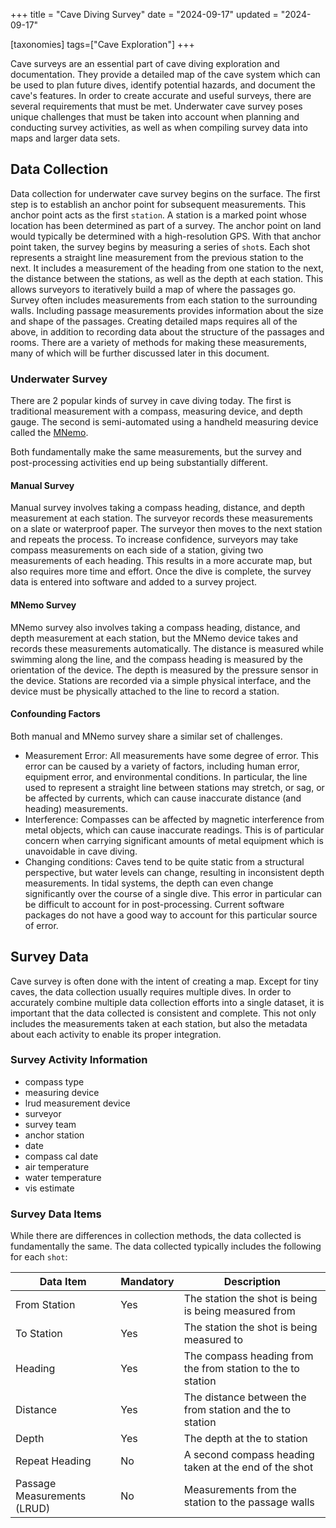 +++
title = "Cave Diving Survey"
date = "2024-09-17"
updated = "2024-09-17"

[taxonomies]
tags=["Cave Exploration"]
+++

Cave surveys are an essential part of cave diving exploration and documentation.
They provide a detailed map of the cave system which can be used to plan future dives,
identify potential hazards, and document the cave's features.
In order to create accurate and useful surveys, there are several requirements that must be met.
Underwater cave survey poses unique challenges that must be taken into account when planning and conducting survey activities,
as well as when compiling survey data into maps and larger data sets.

## Data Collection

Data collection for underwater cave survey begins on the surface.
The first step is to establish an anchor point for subsequent measurements.
This anchor point acts as the first `station`.
A station is a marked point whose location has been determined as part of a survey.
The anchor point on land would typically be determined with a high-resolution GPS.
With that anchor point taken, the survey begins by measuring a series of `shot`s.
Each shot represents a straight line measurement from the previous station to the next.
It includes a measurement of the heading from one station to the next,
the distance between the stations, as well as the depth at each station.
This allows surveyors to iteratively build a map of where the passages go.
Survey often includes measurements from each station to the surrounding walls.
Including passage measurements provides information about the size and shape of the passages.
Creating detailed maps requires all of the above,
in addition to recording data about the structure of the passages and rooms.
There are a variety of methods for making these measurements,
many of which will be further discussed later in this document.

### Underwater Survey

There are 2 popular kinds of survey in cave diving today.
The first is traditional measurement with a compass, measuring device, and depth gauge.
The second is semi-automated using a handheld measuring device called the [MNemo](https://www.arianesline.com/mnemo/).

Both fundamentally make the same measurements, but the survey and post-processing activities end up being substantially different.

#### Manual Survey

Manual survey involves taking a compass heading, distance, and depth measurement at each station.
The surveyor records these measurements on a slate or waterproof paper.
The surveyor then moves to the next station and repeats the process.
To increase confidence, surveyors may take compass measurements on each side of a station,
giving two measurements of each heading.
This results in a more accurate map, but also requires more time and effort.
Once the dive is complete, the survey data is entered into software and added to a survey project.

#### MNemo Survey

MNemo survey also involves taking a compass heading, distance, and depth measurement at each station,
but the MNemo device takes and records these measurements automatically.
The distance is measured while swimming along the line,
and the compass heading is measured by the orientation of the device.
The depth is measured by the pressure sensor in the device.
Stations are recorded via a simple physical interface,
and the device must be physically attached to the line to record a station.

#### Confounding Factors

Both manual and MNemo survey share a similar set of challenges.

* Measurement Error: All measurements have some degree of error.
  This error can be caused by a variety of factors,
  including human error, equipment error, and environmental conditions.
  In particular, the line used to represent a straight line between stations may stretch,
  or sag, or be affected by currents, which can cause inaccurate distance (and heading) measurements.
* Interference: Compasses can be affected by magnetic interference from metal objects,
  which can cause inaccurate readings.
  This is of particular concern when carrying significant amounts of metal equipment which is unavoidable in cave diving.
* Changing conditions:
  Caves tend to be quite static from a structural perspective,
  but water levels can change, resulting in inconsistent depth measurements.
  In tidal systems, the depth can even change significantly over the course of a single dive.
  This error in particular can be difficult to account for in post-processing.
  Current software packages do not have a good way to account for this particular source of error.

## Survey Data

Cave survey is often done with the intent of creating a map.
Except for tiny caves, the data collection usually requires multiple dives.
In order to accurately combine multiple data collection efforts into a single dataset,
it is important that the data collected is consistent and complete.
This not only includes the measurements taken at each station,
but also the metadata about each activity to enable its proper integration.

### Survey Activity Information

* compass type
* measuring  device
* lrud measurement device
* surveyor
* survey team
* anchor station
* date
* compass cal date
* air temperature
* water temperature
* vis estimate

### Survey Data Items

While there are differences in collection methods, the data collected is fundamentally the same.
The data collected typically includes the following for each `shot`:

| Data Item                   | Mandatory | Description                                                 |
|-----------------------------|-----------|-------------------------------------------------------------|
| From Station                | Yes       | The station the shot is being is being measured from        |
| To Station                  | Yes       | The station the shot is being measured to                   |
| Heading                     | Yes       | The compass heading from the from station to the to station |
| Distance                    | Yes       | The distance between the from station and the to station    |
| Depth                       | Yes       | The depth at the to station                                 |
| Repeat Heading              | No        | A second compass heading taken at the end of the shot       |
| Passage Measurements (LRUD) | No        | Measurements from the station to the passage walls          |
